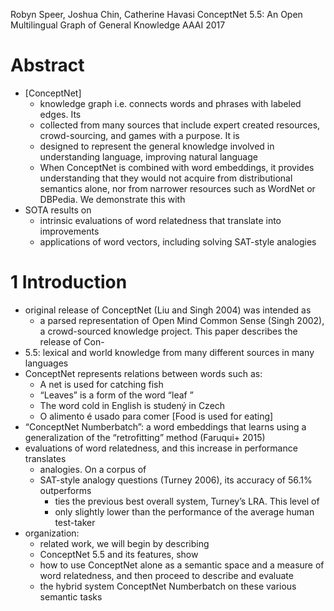 Robyn Speer, Joshua Chin, Catherine Havasi
ConceptNet 5.5: An Open Multilingual Graph of General Knowledge
AAAI 2017

# Abstract

* [ConceptNet]
  * knowledge graph i.e. connects words and phrases with labeled edges. Its
  * collected from many sources that include expert created resources,
    crowd-sourcing, and games with a purpose. It is
  * designed to represent the general knowledge involved in understanding
    language, improving natural language
  * When ConceptNet is combined with word embeddings, it provides understanding
    that they would not acquire from distributional semantics alone, nor from
    narrower resources such as WordNet or DBPedia. We demonstrate this with
* SOTA results on
  * intrinsic evaluations of word relatedness that translate into improvements
  * applications of word vectors, including solving SAT-style analogies

# 1 Introduction

* original release of ConceptNet (Liu and Singh 2004) was intended as
  * a parsed representation of Open Mind Common Sense (Singh 2002), a
    crowd-sourced knowledge project. This paper describes the release of Con-
* 5.5: lexical and world knowledge from many different sources in many languages
* ConceptNet represents relations between words such as:
  * A net is used for catching fish
  * “Leaves” is a form of the word “leaf ”
  * The word cold in English is studený in Czech
  * O alimento é usado para comer [Food is used for eating]
* “ConceptNet Numberbatch”: a word embeddings that learns using a generalization
  of the “retrofitting” method (Faruqui+ 2015)
* evaluations of word relatedness, and this increase in performance translates
  * analogies. On a corpus of
  * SAT-style analogy questions (Turney 2006), its accuracy of 56.1% outperforms
    * ties the previous best overall system, Turney’s LRA. This level of
    * only slightly lower than the performance of the average human test-taker
* organization:
  * related work, we will begin by describing
  * ConceptNet 5.5 and its features, show
  * how to use ConceptNet alone as a semantic space and a measure of word
    relatedness, and then proceed to describe and evaluate
  * the hybrid system ConceptNet Numberbatch on these various semantic tasks
